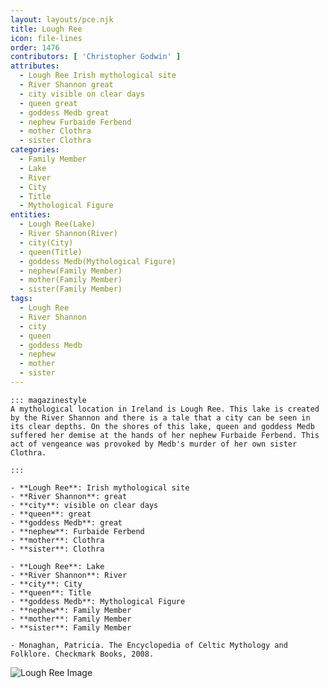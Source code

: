 ```yaml
---
layout: layouts/pce.njk
title: Lough Ree
icon: file-lines
order: 1476
contributors: [ 'Christopher Godwin' ]
attributes:
  - Lough Ree Irish mythological site
  - River Shannon great
  - city visible on clear days
  - queen great
  - goddess Medb great
  - nephew Furbaide Ferbend
  - mother Clothra
  - sister Clothra
categories:
  - Family Member
  - Lake
  - River
  - City
  - Title
  - Mythological Figure
entities:
  - Lough Ree(Lake)
  - River Shannon(River)
  - city(City)
  - queen(Title)
  - goddess Medb(Mythological Figure)
  - nephew(Family Member)
  - mother(Family Member)
  - sister(Family Member)
tags:
  - Lough Ree
  - River Shannon
  - city
  - queen
  - goddess Medb
  - nephew
  - mother
  - sister
---
```

``` tab [group1:Info]
::: magazinestyle
A mythological location in Ireland is Lough Ree. This lake is created by the River Shannon and there is a tale that a city can be seen in its clear depths. On the shores of this lake, queen and goddess Medb suffered her demise at the hands of her nephew Furbaide Ferbend. This act of vengeance was provoked by Medb's murder of her own sister Clothra.

:::
```
``` tab [group1:Attributes]
- **Lough Ree**: Irish mythological site
- **River Shannon**: great
- **city**: visible on clear days
- **queen**: great
- **goddess Medb**: great
- **nephew**: Furbaide Ferbend
- **mother**: Clothra
- **sister**: Clothra
```
``` tab [group1:Entities]
- **Lough Ree**: Lake
- **River Shannon**: River
- **city**: City
- **queen**: Title
- **goddess Medb**: Mythological Figure
- **nephew**: Family Member
- **mother**: Family Member
- **sister**: Family Member
```
``` tab [group1:Sources]
- Monaghan, Patricia. The Encyclopedia of Celtic Mythology and Folklore. Checkmark Books, 2008.
```
![Lough Ree Image](['https://upload.wikimedia.org/wikipedia/commons/thumb/f/f1/LoughRee5750.jpg/1200px-LoughRee5750.jpg'])
